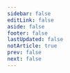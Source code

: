 ```yaml
---
sidebar: false
editLink: false
aside: false
footer: false
lastUpdated: false
notArticle: true
prev: false
next: false
---
```


<PageTable  dirName="JavaScript"/>

<br />

